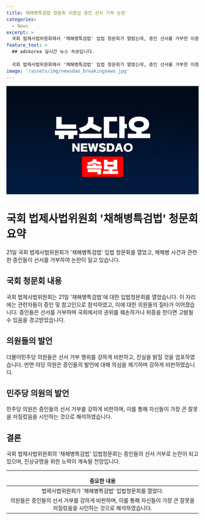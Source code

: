 ```yaml
---
title: 채해병특검법 청문회 이종섭 증인 선서 거부 논란
categories:
  - News
excerpt: >
  국회 법제사법위원회에서 '채해병특검법' 입법 청문회가 열렸는데, 증인 선서를 거부한 이종섭·신범철·임성근에 대한 논란이 커지고 있다. 더불어민주당 의원들은 이들의 선서 거부를 비판하며 고발을 예고했고, 논란은 더욱 고조되고 있다. 
feature_text: >
  ## adskorea 실시간 뉴스 속보입니다.

  국회 법제사법위원회에서 '채해병특검법' 입법 청문회가 열렸는데, 증인 선서를 거부한 이종섭·신범철·임성근에 대한 논란이 커지고 있다. 더불어민주당 의원들은 이들의 선서 거부를 비판하며 고발을 예고했고, 논란은 더욱 고조되고 있다. 
image: '/assets/img/newsdao_breakingnews.jpg'
---
```


<p><img src="/assets/img/newsdao_breakingnews.jpg" alt="adskorea 속보" /></p>

<h1>국회 법제사법위원회 '채해병특검법' 청문회 요약</h1>

<p data-ke-size="size16">21일 국회 법제사법위원회가 '채해병특검법' 입법 청문회를 열었고, 채해병 사건과 관련한 증인들이 선서를 거부하여 논란이 일고 있습니다.</p>

<h2 data-ke-size="size26">국회 청문회 내용</h2>

<p data-ke-size="size16">국회 법제사법위원회는 21일 '채해병특검법'에 대한 입법청문회를 열었습니다. 이 자리에는 관련자들이 증인 및 참고인으로 참석하였고, 이에 대한 의원들의 질타가 이어졌습니다. 증인들은 선서를 거부하며 국회에서의 권위를 훼손하거나 위증을 한다면 고발될 수 있음을 경고받았습니다.</p>

<h2 data-ke-size="size26">의원들의 발언</h2>

<p data-ke-size="size16">더불어민주당 의원들은 선서 거부 행위를 강하게 비판하고, 진실을 밝힐 것을 엄포하였습니다. 반면 야당 의원은 증인들의 발언에 대해 의심을 제기하며 강하게 비판하였습니다.</p>

<h2 data-ke-size="size26">민주당 의원의 발언</h2>

<p data-ke-size="size16">민주당 의원은 증인들의 선서 거부를 강하게 비판하며, 이를 통해 자신들이 가장 큰 잘못을 저질렀음을 시인하는 것으로 해석하였습니다.</p>

<h2 data-ke-size="size26">결론</h2>

<p data-ke-size="size16">국회 법제사법위원회의 '채해병특검법' 입법청문회는 증인들의 선서 거부로 논란이 되고 있으며, 진상규명을 위한 노력이 계속될 전망입니다.</p>

<hr>

<table>
  <thead>
    <tr>
      <td style="text-align: center; height: 17px;"><b>중요한 내용</b></td>
    </tr>
  </thead>
  <tbody>
    <tr>
      <td style="text-align: center; height: 17px;">법제사법위원회가 '채해병특검법' 입법청문회를 열었다.</td>
    </tr>
    <tr>
      <td style="text-align: center; height: 17px;">의원들은 증인들의 선서 거부를 강하게 비판하며, 이를 통해 자신들이 가장 큰 잘못을 저질렀음을 시인하는 것으로 해석하였습니다.</td>
    </tr>
  </tbody>
</table>

<p data-ke-size="size16">&nbsp;</p>

